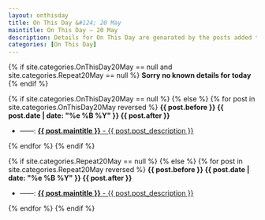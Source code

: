 ```yaml
---
layout: onthisday
title: On This Day &#124; 20 May
maintitle: On This Day — 20 May
description: Details for On This Day are genarated by the posts added to the website so the content is subject to changes/updates over time.
categories: [On This Day]
---
```


{% if site.categories.OnThisDay20May == null and site.categories.Repeat20May == null %}
<strong>Sorry no known details for today</strong>
{% endif %}

{% if site.categories.OnThisDay20May == null %}
{% else %}
{% for post in site.categories.OnThisDay20May reversed %}
<strong>{{ post.before }} {{ post.date | date: "%e %B %Y" }} {{ post.after }}</strong>
<ul>
<li> ——: <a href="{{ post.url }}"><strong>{{ post.maintitle }}</strong> - {{ post.post_description }}</a></li>
</ul>
{% endfor %}
{% endif %}

{% if site.categories.Repeat20May == null %}
{% else %}
{% for post in site.categories.Repeat20May reversed %}
<strong>{{ post.before }} {{ post.date | date: "%e %B %Y" }} {{ post.after }}</strong>
<ul>
<li> ——: <a href="{{ post.url }}"><strong>{{ post.maintitle }}</strong> - {{ post.post_description }}</a></li>
</ul>
{% endfor %}
{% endif %}
